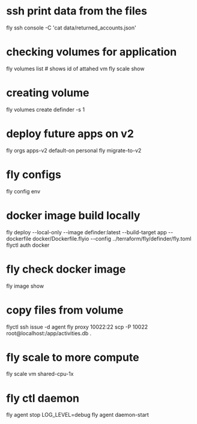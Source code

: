 # ssh print data from the files
fly ssh console -C 'cat data/returned_accounts.json'

# checking volumes for application
fly volumes list # shows id of attahed vm
fly scale show
# creating volume
fly volumes create definder -s 1

# deploy future apps on v2
fly orgs apps-v2 default-on personal
fly migrate-to-v2

# fly configs
fly config env

# docker image build locally
fly deploy  --local-only --image definder:latest --build-target app --dockerfile docker/Dockerfile.flyio  --config ../terraform/fly/definder/fly.toml
flyctl auth docker
# fly check docker image
fly image show


# copy files from volume
flyctl ssh issue -d agent
fly proxy 10022:22
scp -P 10022 root@localhost:/app/activities.db .

# fly scale to more compute 
fly scale vm shared-cpu-1x
# 

# fly ctl daemon
fly agent stop
LOG_LEVEL=debug fly agent daemon-start
